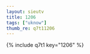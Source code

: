 ```yaml
--- 
layout: sieutv
title: 1206
tags: ["uknow"]
thumb_re: q7t11206
---
```

{% include q7t1 key="1206" %} 
